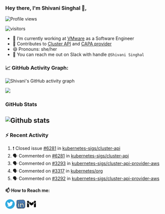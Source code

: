### Hey there, I'm Shivani Singhal 👋, 

![Profile views](https://gpvc.arturio.dev/shivi28)

<p align="left">
<img src="https://visitor-badge.laobi.icu/badge?page_id=shivi28.shivi28" alt="visitors"/>
</p>


- 🔭 I’m currently working at [VMware](https://tanzu.vmware.com/) as a Software Engineer
- 👯 Contributes to [Cluster API](https://github.com/kubernetes-sigs/cluster-api) and [CAPA provider](https://github.com/kubernetes-sigs/cluster-api-provider-aws)
- 😄 Pronouns: she/her
- 💞️ You can reach me out on Slack with handle `@Shivani Singhal` 


<!--   GitHub stats graph -->
### 📈 GitHub Activity Graph:
![Shivani's GitHub activity graph](https://activity-graph.herokuapp.com/graph?username=shivi28&hide_border=true&theme=redical)

<img src="https://github-readme-streak-stats.herokuapp.com/?user=shivi28"></img>
### GitHub Stats

![Github stats](https://github-readme-stats.vercel.app/api?username=shivi28&count_private=true&show_icons=true&theme=dark&include_all_commits=true)
---

### :zap: Recent Activity

<!--START_SECTION:activity-->
1. ❗️ Closed issue [#6281](https://github.com/kubernetes-sigs/cluster-api/issues/6281) in [kubernetes-sigs/cluster-api](https://github.com/kubernetes-sigs/cluster-api)
2. 🗣 Commented on [#6281](https://github.com/kubernetes-sigs/cluster-api/issues/6281) in [kubernetes-sigs/cluster-api](https://github.com/kubernetes-sigs/cluster-api)
3. 🗣 Commented on [#3293](https://github.com/kubernetes-sigs/cluster-api-provider-aws/issues/3293) in [kubernetes-sigs/cluster-api-provider-aws](https://github.com/kubernetes-sigs/cluster-api-provider-aws)
4. 🗣 Commented on [#3317](https://github.com/kubernetes/org/issues/3317) in [kubernetes/org](https://github.com/kubernetes/org)
5. 🗣 Commented on [#3292](https://github.com/kubernetes-sigs/cluster-api-provider-aws/issues/3292) in [kubernetes-sigs/cluster-api-provider-aws](https://github.com/kubernetes-sigs/cluster-api-provider-aws)
<!--END_SECTION:activity-->

**📫 How to Reach me:**
<p align="left">
<a href="https://twitter.com/ShivaniS2804" target="blank"><img align="center" src="https://raw.githubusercontent.com/shivi28/shivi28/master/assets/twitter.svg" alt="shivi28" height="30" width="30" /></a>
<a href="https://linkedin.com/in/andrej-marinchenko-0445b7214" target="blank"><img align="center" src="https://raw.githubusercontent.com/shivi28/shivi28/master/assets/linkedin.svg" alt="shivi28" height="30" width="30" /></a>
<a href="mailto:shivani.singhal2804@gmail.com" target="blank"><img align="center" src="https://raw.githubusercontent.com/shivi28/shivi28/master/assets/gmail.svg" alt="Gmail" height="30" width="30" /></a>
</p>
